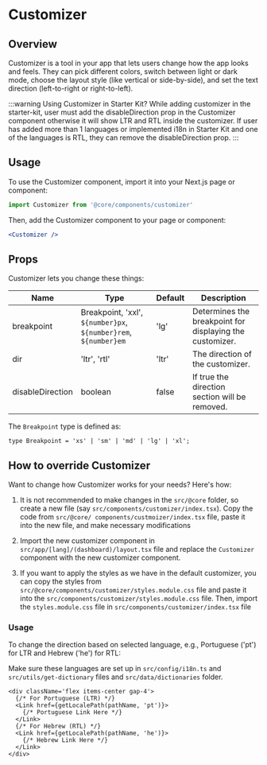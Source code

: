 # Customizer

## Overview

Customizer is a tool in your app that lets users change how the app looks and feels. They can pick different colors, switch between light or dark mode, choose the layout style (like vertical or side-by-side), and set the text direction (left-to-right or right-to-left).

:::warning Using Customizer in Starter Kit?
While adding customizer in the starter-kit, user must add the disableDirection prop in the Customizer component otherwise it will show LTR and RTL inside the customizer. If user has added more than 1 languages or implemented i18n in Starter Kit and one of the languages is RTL, they can remove the disableDirection prop.
:::

## Usage

To use the Customizer component, import it into your Next.js page or component:

```jsx
import Customizer from '@core/components/customizer'
```

Then, add the Customizer component to your page or component:

```jsx
<Customizer />
```

## Props

Customizer lets you change these things:

| Name             | Type                                                            | Default | Description                                              |
| ---------------- | ----------------------------------------------------------------| ------- | ---------------------------------------------------------|
| breakpoint       | Breakpoint, 'xxl', `${number}px`, `${number}rem`, `${number}em` | 'lg'    | Determines the breakpoint for displaying the customizer. |
| dir              | 'ltr', 'rtl'                                                    | 'ltr'   | The direction of the customizer.                         |
| disableDirection | boolean                                                         | false   | If true the direction section will be removed.           |

The `Breakpoint` type is defined as:

```tsx
type Breakpoint = 'xs' | 'sm' | 'md' | 'lg' | 'xl';
```

## How to override Customizer

Want to change how Customizer works for your needs? Here's how:

1. It is not recommended to make changes in the `src/@core` folder, so create a new file (say `src/components/customizer/index.tsx`). Copy the code from `src/@core/ components/custmoizer/index.tsx` file, paste it into the new file, and make necessary modifications

2. Import the new customizer component in `src/app/[lang]/(dashboard)/layout.tsx` file and replace the `Customizer` component with the new customizer component.

3. If you want to apply the styles as we have in the default customizer, you can copy the styles from `src/@core/components/customizer/styles.module.css` file and paste it into the `src/components/customizer/styles.module.css` file. Then, import the `styles.module.css` file in `src/components/customizer/index.tsx` file

### Usage

To change the direction based on selected language, e.g., Portuguese ('pt') for LTR and Hebrew ('he') for RTL:

Make sure these languages are set up in `src/config/i18n.ts` and `src/utils/get-dictionary` files and `src/data/dictionaries` folder.

```tsx title='src/components/customizer/index.tsx'
<div className='flex items-center gap-4'>
  {/* For Portuguese (LTR) */}
  <Link href={getLocalePath(pathName, 'pt')}>
    {/* Portuguese Link Here */}
  </Link>
  {/* For Hebrew (RTL) */}
  <Link href={getLocalePath(pathName, 'he')}>
    {/* Hebrew Link Here */}
  </Link>
</div>
```
